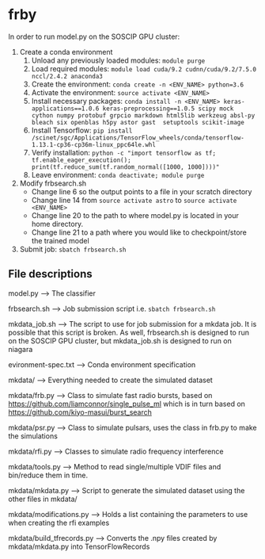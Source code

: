 # frby

In order to run model.py on the SOSCIP GPU cluster:

1. Create a conda environment
    1. Unload any previously loaded modules: `module purge`
    1. Load required modules: `module load cuda/9.2 cudnn/cuda/9.2/7.5.0 nccl/2.4.2 anaconda3`
    1. Create the environment: `conda create -n <ENV_NAME> python=3.6`
    1. Activate the environment: `source activate <ENV_NAME>`
    1. Install necessary packages: `conda install -n <ENV_NAME>
      keras-applications==1.0.6 keras-preprocessing==1.0.5 scipy mock cython
      numpy protobuf grpcio markdown html5lib werkzeug absl-py bleach six
      openblas h5py astor gast  setuptools scikit-image`
    1. Install Tensorflow: `pip install
      /scinet/sgc/Applications/TensorFlow_wheels/conda/tensorflow-1.13.1-cp36-cp36m-linux_ppc64le.whl`
    1. Verify installation: `python -c "import tensorflow as tf;
      tf.enable_eager_execution(); print(tf.reduce_sum(tf.random_normal([1000,
      1000])))"`
    1. Leave environment: `conda deactivate; module purge`
1. Modify frbsearch.sh
    * Change line 6 so the output points to a file in your scratch directory
    * Change line 14 from `source activate astro` to `source activate <ENV_NAME>`
    * Change line 20 to the path to where model.py is located in your home directory.
    * Change line 21 to a path where you would like to checkpoint/store the trained model
1. Submit job: `sbatch frbsearch.sh`

## File descriptions

model.py --> The classifier

frbsearch.sh --> Job submission script i.e. `sbatch frbsearch.sh`

mkdata_job.sh --> The script to use for job submission for a mkdata job. It is
possible that this script is broken. As well, frbsearch.sh is designed to
run on the SOSCIP GPU cluster, but mkdata_job.sh is designed to run on niagara

evironment-spec.txt --> Conda environment specification

mkdata/ --> Everything needed to create the simulated dataset

mkdata/frb.py --> Class to simulate fast radio bursts, based on
https://github.com/liamconnor/single_pulse_ml which is in turn based on
https://github.com/kiyo-masui/burst_search

mkdata/psr.py --> Class to simulate pulsars, uses the class in frb.py to make
the simulations

mkdata/rfi.py --> Classes to simulate radio frequency interference

mkdata/tools.py --> Method to read single/multiple VDIF files and bin/reduce
them in time.

mkdata/mkdata.py --> Script to generate the simulated dataset using the other
files in mkdata/

mkdata/modifications.py --> Holds a list containing the parameters to use when
creating the rfi examples

mkdata/build_tfrecords.py --> Converts the .npy files created by
mkdata/mkdata.py into TensorFlowRecords


